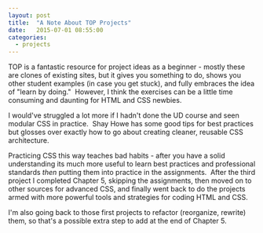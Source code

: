 ```yaml
---
layout: post
title:  "A Note About TOP Projects"
date:   2015-07-01 08:55:00
categories:
  - projects
---
```

TOP is a fantastic resource for project ideas as a beginner - mostly these are clones of existing sites, but it gives you something to do, shows you other student examples (in case you get stuck), and fully embraces the idea of "learn by doing."  However, I think the exercises can be a little time consuming and daunting for HTML and CSS newbies.

I would've struggled a lot more if I hadn't done the UD course and seen modular CSS in practice.  Shay Howe has some good tips for best practices but glosses over exactly how to go about creating cleaner, reusable CSS architecture.

Practicing CSS this way teaches bad habits - after you have a solid understanding its much more useful to learn best practices and professional standards *then* putting them into practice in the assignments.  After the third project I completed Chapter 5, skipping the assignments, then moved on to other sources for advanced CSS, and finally went back to do the projects armed with more powerful tools and strategies for coding HTML and CSS.

I'm also going back to those first projects to refactor (reorganize, rewrite) them, so that's a possible extra step to add at the end of Chapter 5.

[top-ch2]:        http://www.theodinproject.com/web-development-101#section-additional-important-topics
[top-ch5]:        http://www.theodinproject.com/html5-and-css3
[ca-html]:        http://www.codecademy.com/tracks/web
[ud-html]:        https://www.udacity.com/course/intro-to-html-and-css--ud304
[dive-html]:      http://diveintohtml5.info/
